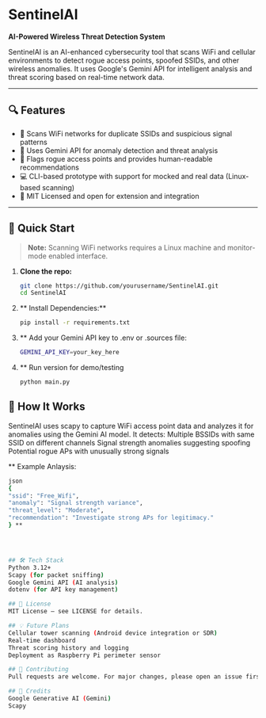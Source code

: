 # SentinelAI

**AI-Powered Wireless Threat Detection System**

SentinelAI is an AI-enhanced cybersecurity tool that scans WiFi and cellular environments to detect rogue access points, spoofed SSIDs, and other wireless anomalies. It uses Google's Gemini API for intelligent analysis and threat scoring based on real-time network data.

---

## 🔍 Features

- 📡 Scans WiFi networks for duplicate SSIDs and suspicious signal patterns
- 🤖 Uses Gemini API for anomaly detection and threat analysis
- 🚨 Flags rogue access points and provides human-readable recommendations
- 💻 CLI-based prototype with support for mocked and real data (Linux-based scanning)
- 🔐 MIT Licensed and open for extension and integration

---

## 🚀 Quick Start

> **Note:** Scanning WiFi networks requires a Linux machine and monitor-mode enabled interface.

1. **Clone the repo:**
   ```bash
   git clone https://github.com/yourusername/SentinelAI.git
   cd SentinelAI
2. ** Install Dependencies:**
   ```bash
   pip install -r requirements.txt
3. ** Add your Gemini API key to .env or .sources file:
   ```bash
   GEMINI_API_KEY=your_key_here
4. ** Run version for demo/testing
   ```bash
   python main.py

## 🧠 How It Works
SentinelAI uses scapy to capture WiFi access point data and analyzes it for anomalies using the Gemini AI model. It detects:
Multiple BSSIDs with same SSID on different channels
Signal strength anomalies suggesting spoofing
Potential rogue APs with unusually strong signals
   
** Example Anlaysis:
   ```bash
json 
{
  "ssid": "Free_Wifi",
  "anomaly": "Signal strength variance",
  "threat_level": "Moderate",
  "recommendation": "Investigate strong APs for legitimacy."
} **




## 🛠️ Tech Stack
Python 3.12+
Scapy (for packet sniffing)
Google Gemini API (AI analysis)
dotenv (for API key management)

## 📜 License
MIT License — see LICENSE for details.

## 💡 Future Plans
Cellular tower scanning (Android device integration or SDR)
Real-time dashboard
Threat scoring history and logging
Deployment as Raspberry Pi perimeter sensor

 ## 🤝 Contributing
Pull requests are welcome. For major changes, please open an issue first to discuss what you’d like to change.

## 🔗 Credits
Google Generative AI (Gemini)
Scapy
